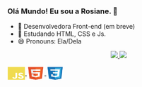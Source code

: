 ### Olá Mundo! Eu sou a Rosiane. 👋

- 🔭 Desenvolvedora Front-end (em breve)
- 🌱 Estudando HTML, CSS e Js.
- 😄 Pronouns: Ela/Dela

<div align="center">
  <a href="https://github.com/ro77costa">
  <img height="180em" src="https://github-readme-stats.vercel.app/api?username=ro77costa&show_icons=true&theme=dracula&include_all_commits=true&count_private=true"/>
  <img height="180em" src="https://github-readme-stats.vercel.app/api/top-langs/?username=ro77costa&layout=compact&langs_count=7&theme=dracula"/>
</div>

<div style="display: inline_block"><br>
  <img align="center" alt="Rafa-Js" height="30" width="40" src="https://raw.githubusercontent.com/devicons/devicon/master/icons/javascript/javascript-plain.svg">
  <img align="center" alt="Rafa-HTML" height="30" width="40" src="https://raw.githubusercontent.com/devicons/devicon/master/icons/html5/html5-original.svg">
  <img align="center" alt="Rafa-CSS" height="30" width="40" src="https://raw.githubusercontent.com/devicons/devicon/master/icons/css3/css3-original.svg">
</div>
  
  ##
